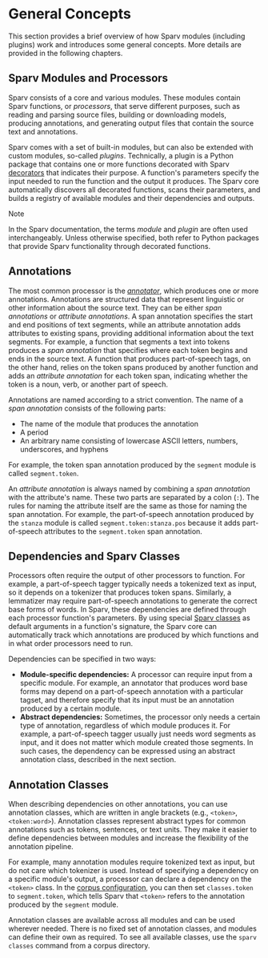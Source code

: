 # General Concepts

This section provides a brief overview of how Sparv modules (including plugins) work and introduces some general
concepts. More details are provided in the following chapters.

## Sparv Modules and Processors

Sparv consists of a core and various modules. These modules contain Sparv functions, or *processors*, that serve
different purposes, such as reading and parsing source files, building or downloading models, producing annotations, and
generating output files that contain the source text and annotations.

Sparv comes with a set of built-in modules, but can also be extended with custom modules, so-called *plugins*.
Technically, a plugin is a Python package that contains one or more functions decorated with Sparv
[decorators](sparv-decorators.md) that indicates their purpose. A function's parameters specify the input needed to run
the function and the output it produces. The Sparv core automatically discovers all decorated functions, scans their
parameters, and builds a registry of available modules and their dependencies and outputs.

> [!NOTE]
>
> In the Sparv documentation, the terms *module* and *plugin* are often used interchangeably. Unless otherwise
> specified, both refer to Python packages that provide Sparv functionality through decorated functions.

## Annotations

The most common processor is the [*annotator*](sparv-decorators.md#annotator), which produces one or more annotations.
Annotations are structured data that represent linguistic or other information about the source text. They can be either
*span annotations* or *attribute annotations*. A span annotation specifies the start and end positions of text segments,
while an attribute annotation adds attributes to existing spans, providing additional information about the text
segments. For example, a function that segments a text into tokens produces a *span annotation* that specifies where
each token begins and ends in the source text. A function that produces part-of-speech tags, on the other hand, relies
on the token spans produced by another function and adds an *attribute annotation* for each token span, indicating
whether the token is a noun, verb, or another part of speech.

Annotations are named according to a strict convention. The name of a *span annotation* consists of the following parts:

- The name of the module that produces the annotation
- A period
- An arbitrary name consisting of lowercase ASCII letters, numbers, underscores, and hyphens

For example, the token span annotation produced by the `segment` module is called `segment.token`.

An *attribute annotation* is always named by combining a *span annotation* with the attribute's name. These two parts
are separated by a colon (`:`). The rules for naming the attribute itself are the same as those for naming the span
annotation. For example, the part-of-speech annotation produced by the `stanza` module is called
`segment.token:stanza.pos` because it adds part-of-speech attributes to the `segment.token` span annotation.

## Dependencies and Sparv Classes

Processors often require the output of other processors to function. For example, a part-of-speech tagger typically
needs a tokenized text as input, so it depends on a tokenizer that produces token spans. Similarly, a lemmatizer may
require part-of-speech annotations to generate the correct base forms of words. In Sparv, these dependencies are defined
through each processor function's parameters. By using special [Sparv classes](sparv-classes.md) as default arguments in
a function's signature, the Sparv core can automatically track which annotations are produced by which functions and in
what order processors need to run.

Dependencies can be specified in two ways:

- **Module-specific dependencies:** A processor can require input from a specific module. For example, an annotator that
  produces word base forms may depend on a part-of-speech annotation with a particular tagset, and therefore specify
  that its input must be an annotation produced by a certain module.
- **Abstract dependencies:** Sometimes, the processor only needs a certain type of annotation, regardless of which
  module produces it. For example, a part-of-speech tagger usually just needs word segments as input, and it does not
  matter which module created those segments. In such cases, the dependency can be expressed using an abstract
  annotation class, described in the next section.

## Annotation Classes

When describing dependencies on other annotations, you can use annotation classes, which are written in angle brackets
(e.g., `<token>`, `<token:word>`). Annotation classes represent abstract types for common annotations such as tokens,
sentences, or text units. They make it easier to define dependencies between modules and increase the flexibility of the
annotation pipeline.

For example, many annotation modules require tokenized text as input, but do not care which tokenizer is used. Instead
of specifying a dependency on a specific module's output, a processor can declare a dependency on the `<token>` class.
In the [corpus configuration](../user-manual/corpus-configuration.md), you can then set `classes.token` to
`segment.token`, which tells Sparv that `<token>` refers to the annotation produced by the `segment` module.

Annotation classes are available across all modules and can be used wherever needed. There is no fixed set of annotation
classes, and modules can define their own as required. To see all available classes, use the `sparv classes` command
from a corpus directory.
